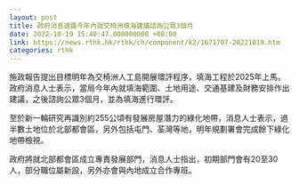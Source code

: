 ```yaml
---
layout: post
title: 政府消息透露今年內就交椅洲填海建議諮詢公眾3個月
date: 2022-10-19 15:40:47.000000000 +08:00
link: https://news.rthk.hk/rthk/ch/component/k2/1671707-20221019.htm
categories: rthk
---
```


施政報告提出目標明年為交椅洲人工島開展環評程序，填海工程於2025年上馬。政府消息人士表示，當局今年內就填海範圍、土地用途、交通基建及財務安排作出建議，之後諮詢公眾3個月，並為填海進行環評。

至於新一輪研究再識別約255公頃有發展房屋潛力的綠化地帶，消息人士表示，過半數土地位於北部都會區，另外包括屯門、荃灣等地，明年規劃署會完成餘下綠化地帶檢視。

政府將就北部都會區成立專責發展部門，消息人士指出，初期部門會有20至30人，部分職位屬新設，另外亦會與內地成立合作專班。
